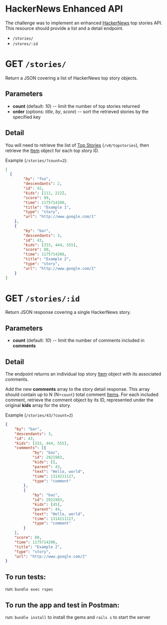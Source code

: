 # HackerNews Enhanced API

The challenge was to implement an enhanced [HackerNews](https://github.com/HackerNews/API) top stories API. This resource should provide a list and a detail endpoint.

* `/stories/`
* `/stores/:id`


# GET `/stories/`
Return a JSON covering a list of HackerNews top story objects. 

## Parameters
* **count** (default: *10*) -- limit the number of top stories returned
* **order** (options: *title*, *by*, *score*) -- sort the retrieved stories by the specified key

## Detail

You will need to retrieve the list of [Top Stories](https://github.com/HackerNews/API#new-top-and-best-stories) (`/v0/topstories`), then retrieve the [Item](https://github.com/HackerNews/API#items) object for each top story ID.

Example (`/stories/?count=2`):
```json
[
  {
		"by": "foo",
		"descendants": 2,
		"id": 42,
		"kids": [111, 222],
		"score": 99,
		"time": 1175714200,
		"title": "Example 1",
		"type": "story",
		"url": "http://www.google.com/1"
	},
	{
		"by": "bar",
		"descendants": 3,
		"id": 43,
		"kids": [333, 444, 555],
		"score": 80,
		"time": 1175714200,
		"title": "Example 2",
		"type": "story",
		"url": "http://www.google.com/2"
	}
]
```

# GET `/stories/:id`
Return JSON response covering a single HackerNews story.

## Parameters
* **count** (default: *10*) -- limit the number of comments included in **comments**

## Detail

The endpoint returns an individual top story [Item](https://github.com/HackerNews/API#items) object with its associated comments.

Add the new **comments** array to the story detail response. This array should contain up to N (N=`count`) total comment [Items](https://github.com/HackerNews/API#items). For each included comment, retrieve the comment object by its ID, represented under the original **kids** array for the story.

Example (`/stories/43/?count=2`)
```json
{
	"by": "bar",
	"descendants": 3,
	"id": 43,
	"kids": [333, 444, 555],
	"comments": [{
			"by": "baz",
			"id": 2921983,
			"kids": [],
			"parent": 43,
			"text": "Hello, world",
			"time": 1314211127,
			"type": "comment"
		},
		{
			"by": "baz",
			"id": 2921983,
			"kids": [45],
			"parent": 44,
			"text": "Hello, world",
			"time": 1314211127,
			"type": "comment"
		}
	],
	"score": 80,
	"time": 1175714200,
	"title": "Example 2",
	"type": "story",
	"url": "http://www.google.com/2"
}
```
## To run tests:
 run: `bundle exec rspec`
 
## To run the app and test in Postman:
 run: `bundle install` to install the gems
 and `rails s` to start the server
 
